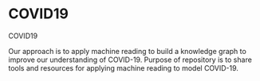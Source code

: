 # COVID19
COVID19

Our approach is to apply machine reading to build a knowledge graph to improve our understanding of COVID-19. Purpose of repository is to share tools and resources for applying machine reading to model COVID-19.

